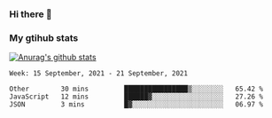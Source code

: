 ### Hi there 👋

### My gtihub stats

[![Anurag's github stats](https://github-readme-stats.vercel.app/api?username=gaozhidong)](https://github.com/gaozhidong/github-readme-stats)

<!--START_SECTION:waka-->
```text
Week: 15 September, 2021 - 21 September, 2021

Other        30 mins         ████████████████▒░░░░░░░░   65.42 % 
JavaScript   12 mins         ██████▓░░░░░░░░░░░░░░░░░░   27.26 % 
JSON         3 mins          █▓░░░░░░░░░░░░░░░░░░░░░░░   06.97 % 
```
<!--END_SECTION:waka-->